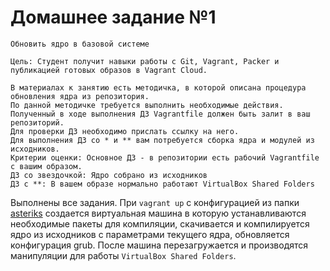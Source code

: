 # Домашнее задание №1
```
Обновить ядро в базовой системе

Цель: Студент получит навыки работы с Git, Vagrant, Packer и публикацией готовых образов в Vagrant Cloud.

В материалах к занятию есть методичка, в которой описана процедура обновления ядра из репозитория.
По данной методичке требуется выполнить необходимые действия.
Полученный в ходе выполнения ДЗ Vagrantfile должен быть залит в ваш репозиторий. 
Для проверки ДЗ необходимо прислать ссылку на него.
Для выполнения ДЗ со * и ** вам потребуется сборка ядра и модулей из исходников.
Критерии оценки: Основное ДЗ - в репозитории есть рабочий Vagrantfile с вашим образом.
ДЗ со звездочкой: Ядро собрано из исходников
ДЗ с **: В вашем образе нормально работают VirtualBox Shared Folders
```

Выполнены все задания. При `vagrant up` с конфигурацией из папки [asteriks](asteriks) создается виртуальная машина в которую устанавливаются необходимые пакеты для компиляции, скачивается и компилируется ядро из исходников с параметрами текущего ядра, обновляется конфигурация grub. После машина перезагружается и производятся манипуляции для работы `VirtualBox Shared Folders`.
